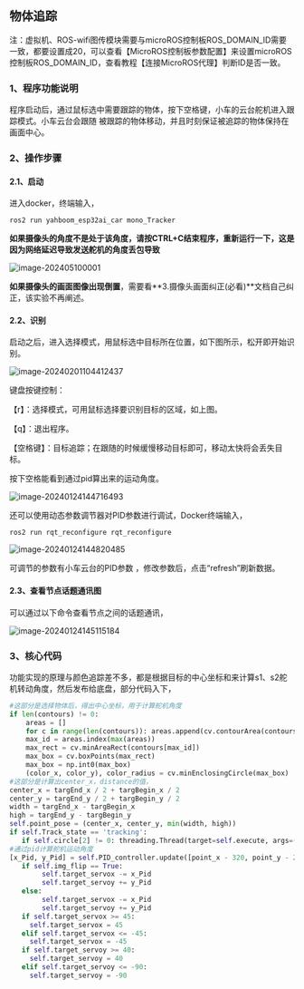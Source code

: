 ## 物体追踪

注：虚拟机、ROS-wifi图传模块需要与microROS控制板ROS_DOMAIN_ID需要一致，都要设置成20，可以查看【MicroROS控制板参数配置】来设置microROS控制板ROS_DOMAIN_ID，查看教程【连接MicroROS代理】判断ID是否一致。

### 1、程序功能说明

程序启动后，通过鼠标选中需要跟踪的物体，按下空格键，小车的云台舵机进入跟踪模式。小车云台会跟随 被跟踪的物体移动，并且时刻保证被追踪的物体保持在画面中心。

### 2、操作步骤

#### 2.1、启动

进入docker，终端输入，

```
ros2 run yahboom_esp32ai_car mono_Tracker
```
**如果摄像头的角度不是处于该角度，请按CTRL+C结束程序，重新运行一下，这是因为网络延迟导致发送舵机的角度丢包导致**

![image-202405100001](202405100001.png)


**如果摄像头的画面图像出现倒置**，需要看**3.摄像头画面纠正(必看)**文档自己纠正，该实验不再阐述。



#### 2.2、识别

启动之后，进入选择模式，用鼠标选中目标所在位置，如下图所示，松开即开始识别。

![image-20240201104412437](image-20240201104412437.png)

键盘按键控制：

【r】：选择模式，可用鼠标选择要识别目标的区域，如上图。

【q】：退出程序。

【空格键】：目标追踪；在跟随的时候缓慢移动目标即可，移动太快将会丢失目标。

按下空格能看到通过pid算出来的运动角度。

![image-20240124144716493](image-20240124144716493.png)

还可以使用动态参数调节器对PID参数进行调试，Docker终端输入，

```
ros2 run rqt_reconfigure rqt_reconfigure 
```

![image-20240124144820485](image-20240124144820485.png)

可调节的参数有小车云台的PID参数 ，修改参数后，点击“refresh”刷新数据。

#### 2.3、查看节点话题通讯图

可以通过以下命令查看节点之间的话题通讯，

![image-20240124145115184](image-20240124145115184.png)

### 3、核心代码

功能实现的原理与颜色追踪差不多，都是根据目标的中心坐标和来计算s1、s2舵机转动角度，然后发布给底盘，部分代码入下，

```py
#这部分是选择物体后，得出中心坐标，用于计算舵机角度
if len(contours) != 0:
    areas = []
    for c in range(len(contours)): areas.append(cv.contourArea(contours[c]))
    max_id = areas.index(max(areas))
    max_rect = cv.minAreaRect(contours[max_id])
    max_box = cv.boxPoints(max_rect)
    max_box = np.int0(max_box)
    (color_x, color_y), color_radius = cv.minEnclosingCircle(max_box)
#这部分是计算出center_x，distance的值，
center_x = targEnd_x / 2 + targBegin_x / 2
center_y = targEnd_y / 2 + targBegin_y / 2
width = targEnd_x - targBegin_x
high = targEnd_y - targBegin_y
self.point_pose = (center_x, center_y, min(width, high))
if self.Track_state == 'tracking':
   if self.circle[2] != 0: threading.Thread(target=self.execute, args=(self.circle[0], self.circle[1])).start()
#通过pid计算舵机运动角度
[x_Pid, y_Pid] = self.PID_controller.update([point_x - 320, point_y - 240])
   if self.img_flip == True:
        self.target_servox -= x_Pid
        self.target_servoy += y_Pid
   else:
        self.target_servox -= x_Pid
        self.target_servoy += y_Pid
   if self.target_servox >= 45:
     self.target_servox = 45
   elif self.target_servox <= -45:
     self.target_servox = -45
   if self.target_servoy >= 40:
     self.target_servoy = 40
   elif self.target_servoy <= -90:
     self.target_servoy = -90

```















